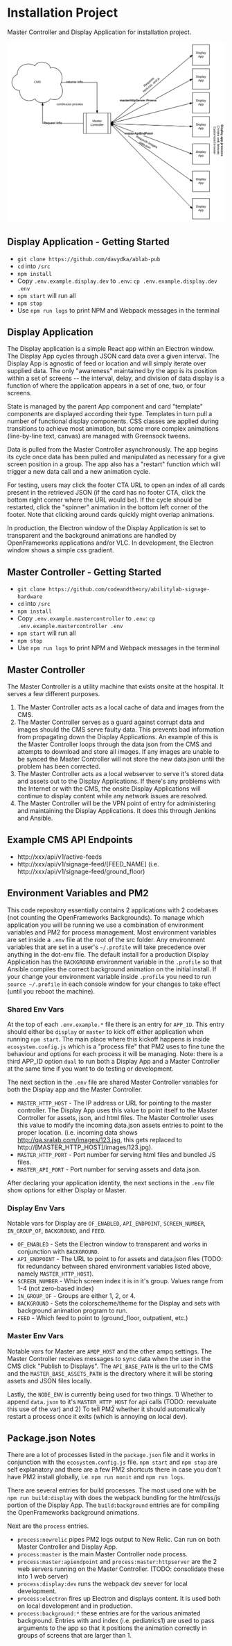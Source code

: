 # Installation Project
Master Controller and Display Application for installation project.

![Tech Diagram](tech_diagram.png?raw=true "Tech Diagram")

## Display Application - Getting Started
* `git clone https://github.com/davydka/ablab-pub`
*  `cd` into `/src`
* `npm install`
*  Copy `.env.example.display.dev` to `.env`: `cp .env.example.display.dev .env`
* `npm start` will run all 
* `npm stop`
* Use `npm run logs` to print NPM and Webpack messages in the terminal

## Display Application
The Display application is a simple React app within an Electron window. The Display App cycles through JSON card data over a given interval. The Display App is agnostic of feed or location and will simply iterate over supplied data. The only "awareness" maintained by the app is its position within a set of screens -- the interval, delay, and division of data display is a function of where the application appears in a set of one, two, or four screens. 

State is managed by the parent App component and  card "template" components are displayed according their type. Templates in turn pull a number of functional display components. CSS classes are applied during transitions to achieve most animation, but some more complex animations (line-by-line text, canvas) are managed with Greensock tweens. 

Data is pulled from the Master Controller asynchronously. The app begins its cycle once data has been pulled and manipulated as necessary for a give screen position in a group. The app also has a "restart" function which will trigger a new data call and a new animation cycle. 

For testing, users may click the footer CTA URL to open an index of all cards present in the retrieved JSON (if the card has no footer CTA, click the bottom right corner where the URL would be). If the cycle should be restarted, click the "spinner" animation in the bottom left corner of the footer. Note that clicking around cards quickly might overlap animations. 

In production, the Electron window of the Display Application is set to transparent and the background animations are handled by OpenFrameworks applications and/or VLC. In development, the Electron window shows a simple css gradient.


## Master Controller - Getting Started
* `git clone https://github.com/codeandtheory/abilitylab-signage-hardware`
*  `cd` into `/src`
* `npm install`
*  Copy `.env.example.mastercontroller` to `.env`: `cp .env.example.mastercontroller .env`
* `npm start` will run all 
* `npm stop`
* Use `npm run logs` to print NPM and Webpack messages in the terminal

## Master Controller
The Master Controller is a utility machine that exists onsite at the hospital. It serves a few different purposes. 
  1) The Master Controller acts as a local cache of data and images from the CMS. 
  2) The Master Controller serves as a guard against corrupt data and images should the CMS serve faulty data. This prevents bad information from propagating down the Display Applications. An example of this is the Master Controller loops through the data json from the CMS and attempts to download and store all images. If any images are unable to be synced the Master Controller will not store the new data.json until the problem has been corrected. 
  3) The Master Controller acts as a local webserver to serve it's stored data and assets out to the Display Applications. If there's any problems with the Internet or with the CMS, the onsite Display Applications will continue to display content while any network issues are resolved. 
  4) The Master Controller will be the VPN point of entry for administering and maintaining the Display Applications. It does this through Jenkins and Ansible.
  
## Example CMS API Endpoints
  * http://xxx/api/v1/active-feeds
  * http://xxx/api/v1/signage-feed/[FEED_NAME] (i.e. http://xxx/api/v1/signage-feed/ground_floor)
  
## Environment Variables and PM2
This code repository essentially contains 2 applications with 2 codebases (not counting the OpenFrameworks Backgrounds). To manage which application you will be running we use a combination of environment variables and PM2 for process management. Most environment variables are set inside a `.env` file at the root of the src folder. Any environment variables that are set in a user's `~/.profile` will take precedence over anything in the dot-env file. The default install for a production Display Application has the `BACKGROUND` environment variable in the `.profile` so that Ansible compiles the correct background animation on the initial install. If your change your environment variable inside `.profile` you need to run `source ~/.profile` in each console window for your changes to take effect (until you reboot the machine).


### Shared Env Vars
At the top of each `.env.example.*` file there is an entry for `APP_ID`. This entry should either be `display` or `master` to kick off either application when running `npm start`. The main place where this kickoff happens is inside `ecosystem.config.js` which is a "process file" that PM2 uses to fine tune the behaviour and options for each process it will be managing. Note: there is a third APP_ID option `dual` to run both a Display App and a Master Controller at the same time if you want to do testing or development.

The next section in the `.env` file are shared Master Controller variables for both the Display app and the Master Controller.
  * `MASTER_HTTP_HOST` - The IP address or URL for pointing to the master controller. The Display App uses this value to point itself to the Master Controller for assets, json, and html files. The Master Controller uses this value to modify the incoming data.json assets entries to point to the proper location. (i.e. incoming data shows http://qa.sralab.com/images/123.jsg, this gets replaced to http://[MASTER_HTTP_HOST]/images/123.jpg).
  * `MASTER_HTTP_PORT` - Port number for serving html files and bundled JS files.
  * `MASTER_API_PORT` - Port number for serving assets and data.json.

After declaring your application identity, the next sections in the `.env` file show options for either Display or Master. 

### Display Env Vars
Notable vars for Display are `OF_ENABLED`, `API_ENDPOINT`, `SCREEN_NUMBER`, `IN_GROUP_OF`, `BACKGROUND`, and `FEED`. 
  * `OF_ENABLED` - Sets the Electron window to transparent and works in conjunction with `BACKGROUND`.
  * `API_ENDPOINT` - The URL to point to for assets and data.json files (TODO: fix redundancy between shared environment variables listed above, namely `MASTER_HTTP_HOST`).
  * `SCREEN_NUMBER` - Which screen index it is in it's group. Values range from 1-4 (not zero-based index)
  * `IN_GROUP_OF` - Groups are either 1, 2, or 4.
  * `BACKGROUND` - Sets the colorscheme/theme for the Display and sets with background animation program to run.
  * `FEED` - Which feed to point to (ground_floor, outpatient, etc.)


### Master Env Vars
Notable vars for Master are `AMQP_HOST` and the other ampq settings. The Master Controller receives messages to sync data when the user in the CMS click "Publish to Displays". The `API_BASE_PATH` is the url to the CMS and the `MASTER_BASE_ASSETS_PATH` is the directory where it will be storing assets and JSON files locally.

Lastly, the `NODE_ENV` is currently being used for two things. 1) Whether to append `data.json` to it's `MASTER_HTTP_HOST` for api calls (TODO: reevaluate this use of the var) and 2) To tell PM2 whether it should automatically restart a process once it exits (which is annoying on local dev).

## Package.json Notes
There are a lot of processes listed in the `package.json` file and it works in conjunction with the `ecosystem.config.js` file. `npm start` and `npm stop` are self explanatory and there are a few PM2 shortcuts there in case you don't have PM2 install globally, i.e. `npm run monit` and `npm run logs`.

There are several entries for build processes. The most used one with be `npm run build:display` with does the webpack bundling for the html/css/js portion of the Display App. The `build:background` entries are for compiling the OpenFrameworks background animations.

Next are the `process` entries. 
  * `process:newrelic` pipes PM2 logs output to New Relic. Can run on both Master Controller and Display App.
  * `process:master` is the main Master Controller node process.
  * `process:master:apiendpoint` and `process:master:httpserver` are the 2 web servers running on the Master Controller. (TODO: consolidate these into 1 web server)
  * `process:display:dev` runs the webpack dev seever for local development.
  * `process:electron` fires up Electron and displays content. It is used both on local development and in production.
  * `process:background:*` these entries are for the various animated background. Entries with and index (i.e. pediatrics1) are used to pass arguments to the app so that it positions the animation correctly in groups of screens that are larger than 1.
  
